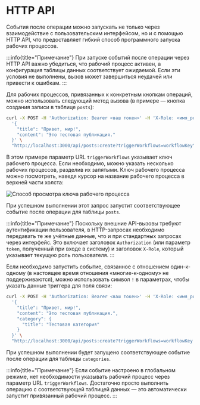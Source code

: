 # HTTP API

События после операции можно запускать не только через взаимодействие с пользовательским интерфейсом, но и с помощью HTTP API, что предоставляет гибкий способ программного запуска рабочих процессов.

:::info{title="Примечание"}
При запуске событий после операции через HTTP API важно убедиться, что рабочий процесс активен, а конфигурация таблицы данных соответствует ожидаемой. Если эти условия не выполнены, вызов может завершиться неудачей или привести к ошибкам.
:::

Для рабочих процессов, привязанных к конкретным кнопкам операций, можно использовать следующий метод вызова (в примере — кнопка создания записи в таблице `posts`):

```bash
curl -X POST -H 'Authorization: Bearer <ваш токен>' -H 'X-Role: <имя_роли>' -d \
  '{
    "title": "Привет, мир!",
    "content": "Это тестовая публикация."
  }' \
  "http://localhost:3000/api/posts:create?triggerWorkflows=workflowKey"
```

В этом примере параметр URL `triggerWorkflows` указывает ключ рабочего процесса. Если необходимо, можно указать несколько рабочих процессов, разделив их запятыми. Ключ рабочего процесса можно посмотреть, наведя курсор на название рабочего процесса в верхней части холста:

![Способ просмотра ключа рабочего процесса](https://static-docs.nocobase.com/20240426135108.png)

При успешном выполнении этот запрос запустит соответствующее событие после операции для таблицы `posts`.

:::info{title="Примечание"}
Поскольку внешние API-вызовы требуют аутентификации пользователя, в HTTP-запросах необходимо передавать те же учётные данные, что и при стандартных запросах через интерфейс. Это включает заголовок `Authorization` (или параметр `token`, полученный при входе в систему) и заголовок `X-Role`, который указывает текущую роль пользователя.
:::

Если необходимо запустить событие, связанное с отношением один-к-одному (в настоящее время отношения «многие-к-одному» не поддерживаются), можно использовать символ `!` в параметрах, чтобы указать данные триггера для поля связи:

```bash
curl -X POST -H 'Authorization: Bearer <ваш токен>' -H 'X-Role: <имя_роли>' -d \
  '{
    "title": "Привет, мир!",
    "content": "Это тестовая публикация.",
    "category": {
      "title": "Тестовая категория"
    }
  }' \
  "http://localhost:3000/api/posts:create?triggerWorkflows=workflowKey!category"
```

При успешном выполнении будет запущено соответствующее событие после операции для таблицы `categories`.

:::info{title="Примечание"}
Если событие настроено в глобальном режиме, нет необходимости указывать рабочий процесс через параметр URL `triggerWorkflows`. Достаточно просто выполнить операцию с соответствующей таблицей данных — это автоматически запустит привязанный рабочий процесс.
:::
